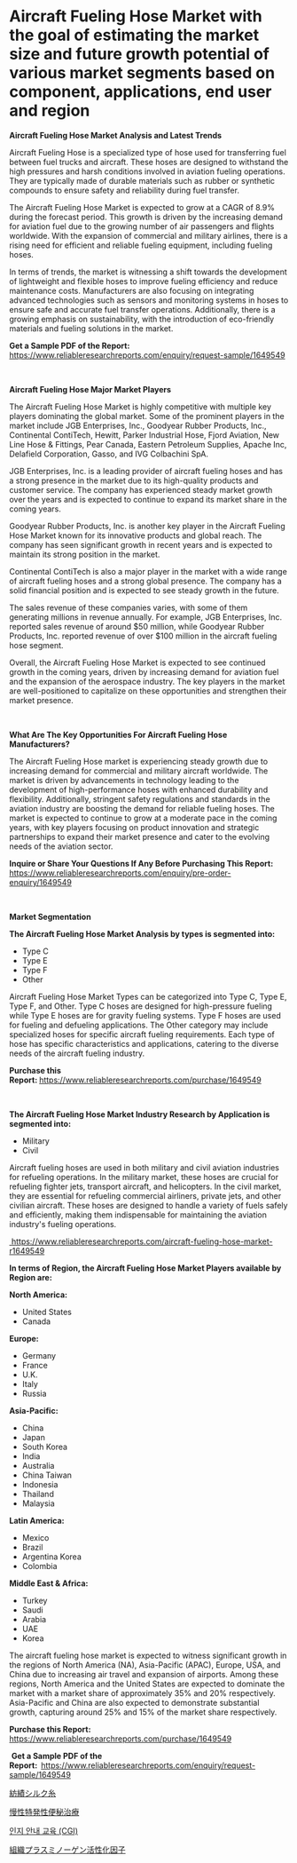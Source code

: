<p><h1>Aircraft Fueling Hose Market with the goal of estimating the market size and future growth potential of various market segments based on component, applications, end user and region</h1></p><p><strong>Aircraft Fueling Hose Market Analysis and Latest Trends</strong></p>
<p><p>Aircraft Fueling Hose is a specialized type of hose used for transferring fuel between fuel trucks and aircraft. These hoses are designed to withstand the high pressures and harsh conditions involved in aviation fueling operations. They are typically made of durable materials such as rubber or synthetic compounds to ensure safety and reliability during fuel transfer.</p><p>The Aircraft Fueling Hose Market is expected to grow at a CAGR of 8.9% during the forecast period. This growth is driven by the increasing demand for aviation fuel due to the growing number of air passengers and flights worldwide. With the expansion of commercial and military airlines, there is a rising need for efficient and reliable fueling equipment, including fueling hoses.</p><p>In terms of trends, the market is witnessing a shift towards the development of lightweight and flexible hoses to improve fueling efficiency and reduce maintenance costs. Manufacturers are also focusing on integrating advanced technologies such as sensors and monitoring systems in hoses to ensure safe and accurate fuel transfer operations. Additionally, there is a growing emphasis on sustainability, with the introduction of eco-friendly materials and fueling solutions in the market.</p></p>
<p><strong>Get a Sample PDF of the Report:&nbsp;</strong> <a href="https://www.reliableresearchreports.com/enquiry/request-sample/1649549">https://www.reliableresearchreports.com/enquiry/request-sample/1649549</a></p>
<p>&nbsp;</p>
<p><strong>Aircraft Fueling Hose Major Market Players</strong></p>
<p><p>The Aircraft Fueling Hose Market is highly competitive with multiple key players dominating the global market. Some of the prominent players in the market include JGB Enterprises, Inc., Goodyear Rubber Products, Inc., Continental ContiTech, Hewitt, Parker Industrial Hose, Fjord Aviation, New Line Hose & Fittings, Pear Canada, Eastern Petroleum Supplies, Apache Inc, Delafield Corporation, Gasso, and IVG Colbachini SpA.</p><p>JGB Enterprises, Inc. is a leading provider of aircraft fueling hoses and has a strong presence in the market due to its high-quality products and customer service. The company has experienced steady market growth over the years and is expected to continue to expand its market share in the coming years.</p><p>Goodyear Rubber Products, Inc. is another key player in the Aircraft Fueling Hose Market known for its innovative products and global reach. The company has seen significant growth in recent years and is expected to maintain its strong position in the market.</p><p>Continental ContiTech is also a major player in the market with a wide range of aircraft fueling hoses and a strong global presence. The company has a solid financial position and is expected to see steady growth in the future.</p><p>The sales revenue of these companies varies, with some of them generating millions in revenue annually. For example, JGB Enterprises, Inc. reported sales revenue of around $50 million, while Goodyear Rubber Products, Inc. reported revenue of over $100 million in the aircraft fueling hose segment.</p><p>Overall, the Aircraft Fueling Hose Market is expected to see continued growth in the coming years, driven by increasing demand for aviation fuel and the expansion of the aerospace industry. The key players in the market are well-positioned to capitalize on these opportunities and strengthen their market presence.</p></p>
<p>&nbsp;</p>
<p><strong>What Are The Key Opportunities For Aircraft Fueling Hose Manufacturers?</strong></p>
<p><p>The Aircraft Fueling Hose market is experiencing steady growth due to increasing demand for commercial and military aircraft worldwide. The market is driven by advancements in technology leading to the development of high-performance hoses with enhanced durability and flexibility. Additionally, stringent safety regulations and standards in the aviation industry are boosting the demand for reliable fueling hoses. The market is expected to continue to grow at a moderate pace in the coming years, with key players focusing on product innovation and strategic partnerships to expand their market presence and cater to the evolving needs of the aviation sector.</p></p>
<p><strong>Inquire or Share Your Questions If Any Before Purchasing This Report:</strong> <a href="https://www.reliableresearchreports.com/enquiry/pre-order-enquiry/1649549">https://www.reliableresearchreports.com/enquiry/pre-order-enquiry/1649549</a></p>
<p>&nbsp;</p>
<p><strong>Market Segmentation</strong></p>
<p><strong>The Aircraft Fueling Hose Market Analysis by types is segmented into:</strong></p>
<p><ul><li>Type C</li><li>Type E</li><li>Type F</li><li>Other</li></ul></p>
<p><p>Aircraft Fueling Hose Market Types can be categorized into Type C, Type E, Type F, and Other. Type C hoses are designed for high-pressure fueling while Type E hoses are for gravity fueling systems. Type F hoses are used for fueling and defueling applications. The Other category may include specialized hoses for specific aircraft fueling requirements. Each type of hose has specific characteristics and applications, catering to the diverse needs of the aircraft fueling industry.</p></p>
<p><strong>Purchase this Report:&nbsp;</strong><a href="https://www.reliableresearchreports.com/purchase/1649549">https://www.reliableresearchreports.com/purchase/1649549</a></p>
<p>&nbsp;</p>
<p><strong>The Aircraft Fueling Hose Market Industry Research by Application is segmented into:</strong></p>
<p><ul><li>Military</li><li>Civil</li></ul></p>
<p><p>Aircraft fueling hoses are used in both military and civil aviation industries for refueling operations. In the military market, these hoses are crucial for refueling fighter jets, transport aircraft, and helicopters. In the civil market, they are essential for refueling commercial airliners, private jets, and other civilian aircraft. These hoses are designed to handle a variety of fuels safely and efficiently, making them indispensable for maintaining the aviation industry's fueling operations.</p></p>
<p><a href="https://www.reliableresearchreports.com/aircraft-fueling-hose-market-r1649549">&nbsp;https://www.reliableresearchreports.com/aircraft-fueling-hose-market-r1649549</a></p>
<p><strong>In terms of Region, the Aircraft Fueling Hose Market Players available by Region are:</strong></p>
<p>
    <p> <strong> North America: </strong>
        <ul>
            <li>United States</li>
            <li>Canada</li>
        </ul>
        </p> 
    <p> <strong> Europe: </strong>
        <ul>
            <li>Germany</li>
            <li>France</li>
            <li>U.K.</li>
            <li>Italy</li>
            <li>Russia</li>
        </ul>
        </p> 
    <p> <strong> Asia-Pacific: </strong>
        <ul>
            <li>China</li>
            <li>Japan</li>
            <li>South Korea</li>
            <li>India</li>
            <li>Australia</li>
            <li>China Taiwan</li>
            <li>Indonesia</li>
            <li>Thailand</li>
            <li>Malaysia</li>
        </ul>
        </p> 
    <p> <strong> Latin America: </strong>
        <ul>
            <li>Mexico</li>
            <li>Brazil</li>
            <li>Argentina Korea</li>
            <li>Colombia</li>
        </ul>
        </p> 
    <p> <strong> Middle East & Africa: </strong>
        <ul>
            <li>Turkey</li>
            <li>Saudi</li>
            <li>Arabia</li>
            <li>UAE</li>
            <li>Korea</li>
        </ul>
    </p>
    </p>
<p><p>The aircraft fueling hose market is expected to witness significant growth in the regions of North America (NA), Asia-Pacific (APAC), Europe, USA, and China due to increasing air travel and expansion of airports. Among these regions, North America and the United States are expected to dominate the market with a market share of approximately 35% and 20% respectively. Asia-Pacific and China are also expected to demonstrate substantial growth, capturing around 25% and 15% of the market share respectively.</p></p>
<p><strong>Purchase this Report: </strong><a href="https://www.reliableresearchreports.com/purchase/1649549">https://www.reliableresearchreports.com/purchase/1649549</a></p>
<p>&nbsp;<strong>Get a Sample PDF of the Report:&nbsp;&nbsp;</strong><a href="https://www.reliableresearchreports.com/enquiry/request-sample/1649549">https://www.reliableresearchreports.com/enquiry/request-sample/1649549</a></p>
<p><strong></strong></p>
<p><p><a href="https://medium.com/@ddoggettbruce16/%E3%81%93%E3%81%93%E3%81%A7%E3%81%AF-2031%E5%B9%B4%E3%81%BE%E3%81%A7%E3%81%AE%E7%B5%B9%E7%B3%B8%E7%B3%B8%E6%A5%AD%E7%95%8C%E3%81%AE%E6%B4%9E%E5%AF%9F-%E5%B8%82%E5%A0%B4%E3%81%AE%E8%B2%A1%E5%8B%99%E7%8A%B6%E6%B3%81-%E5%B8%82%E5%A0%B4%E8%A6%8F%E6%A8%A1-%E3%81%8A%E3%82%88%E3%81%B3%E5%8F%8E%E7%9B%8A%E5%88%86%E6%9E%90%E3%81%AB%E3%81%A4%E3%81%84%E3%81%A6%E8%AA%AC%E6%98%8E%E3%81%97%E3%81%BE%E3%81%99-88d93bef6c8f">紡績シルク糸</a></p><p><a href="https://github.com/FredaJerde/Market-Research-Report-List-1/blob/main/5587659155907.md">慢性特発性便秘治療</a></p><p><a href="https://medium.com/@maksymilianbaran1901/%EA%B8%80%EB%A1%9C%EB%B2%8C-%EC%9D%B8%EC%A7%80%EC%A7%80%EB%8F%84%EC%A7%80%EC%8B%9C-cgi-%EC%8B%9C%EC%9E%A5-%EB%8F%99%ED%96%A5%EC%97%90-%EB%8C%80%ED%95%9C-%EC%A0%84%EB%9E%B5%EC%A0%81-%ED%86%B5%EC%B0%B0-2024-2031-175-%ED%8E%98%EC%9D%B4%EC%A7%80%EC%97%90-%ED%8F%AC%ED%95%A8%EB%90%98%EC%96%B4-%EC%9E%88%EC%8A%B5%EB%8B%88%EB%8B%A4-d9049ef522fc">인지 안내 교육 (CGI)</a></p><p><a href="https://github.com/ycmtqqhvk3273/Market-Research-Report-List-2/blob/main/9770797155908.md">組織プラスミノーゲン活性化因子</a></p></p>